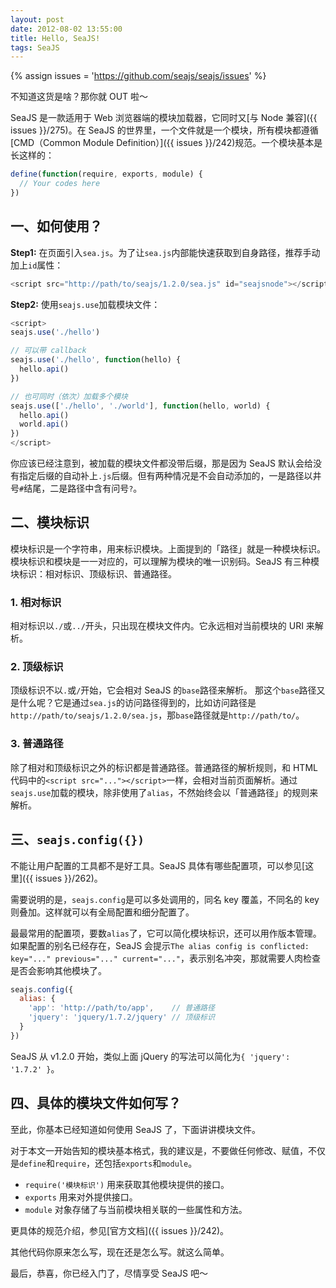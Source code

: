 ```yaml
---
layout: post
date: 2012-08-02 13:55:00
title: Hello, SeaJS!
tags: SeaJS
---
```


{% assign issues = 'https://github.com/seajs/seajs/issues' %}

不知道这货是啥？那你就 OUT 啦～

SeaJS 是一款适用于 Web 浏览器端的模块加载器，它同时又[与 Node 兼容]({{ issues }}/275)。在 SeaJS 的世界里，一个文件就是一个模块，所有模块都遵循[CMD（Common Module Definition）]({{ issues }}/242)规范。一个模块基本是长这样的：

```js
define(function(require, exports, module) {
  // Your codes here
})
```

## 一、如何使用？

**Step1:** 在页面引入`sea.js`。为了让`sea.js`内部能快速获取到自身路径，推荐手动加上`id`属性：

```js
<script src="http://path/to/seajs/1.2.0/sea.js" id="seajsnode"></script>
```

**Step2:** 使用`seajs.use`加载模块文件：

```js
<script>
seajs.use('./hello')

// 可以带 callback
seajs.use('./hello', function(hello) {
  hello.api()
})

// 也可同时（依次）加载多个模块
seajs.use(['./hello', './world'], function(hello, world) {
  hello.api()
  world.api()
})
</script>
```

你应该已经注意到，被加载的模块文件都没带后缀，那是因为 SeaJS 默认会给没有指定后缀的自动补上`.js`后缀。但有两种情况是不会自动添加的，一是路径以井号`#`结尾，二是路径中含有问号`?`。

<!-- more -->

## 二、模块标识

模块标识是一个字符串，用来标识模块。上面提到的「路径」就是一种模块标识。模块标识和模块是一一对应的，可以理解为模块的唯一识别码。SeaJS 有三种模块标识：相对标识、顶级标识、普通路径。

### 1. 相对标识

相对标识以`./`或`../`开头，只出现在模块文件内。它永远相对当前模块的 URI 来解析。

### 2. 顶级标识

顶级标识不以`.`或`/`开始，它会相对 SeaJS 的`base`路径来解析。
那这个`base`路径又是什么呢？它是通过`sea.js`的访问路径得到的，比如访问路径是`http://path/to/seajs/1.2.0/sea.js`，那`base`路径就是`http://path/to/`。

### 3. 普通路径

除了相对和顶级标识之外的标识都是普通路径。普通路径的解析规则，和 HTML 代码中的`<script src="..."></script>`一样，会相对当前页面解析。通过`seajs.use`加载的模块，除非使用了`alias`，不然始终会以「普通路径」的规则来解析。

## 三、`seajs.config({})`

不能让用户配置的工具都不是好工具。SeaJS 具体有哪些配置项，可以参见[这里]({{ issues }}/262)。

需要说明的是，`seajs.config`是可以多处调用的，同名 key 覆盖，不同名的 key 则叠加。这样就可以有全局配置和细分配置了。

最最常用的配置项，要数`alias`了，它可以简化模块标识，还可以用作版本管理。如果配置的别名已经存在，SeaJS 会提示`The alias config is conflicted: key="..." previous="..." current="..."`，表示别名冲突，那就需要人肉检查是否会影响其他模块了。

```js
seajs.config({
  alias: {
    'app': 'http://path/to/app',    // 普通路径
    'jquery': 'jquery/1.7.2/jquery' // 顶级标识
  }
})
```

SeaJS 从 v1.2.0 开始，类似上面 jQuery 的写法可以简化为`{ 'jquery': '1.7.2' }`。

## 四、具体的模块文件如何写？

至此，你基本已经知道如何使用 SeaJS 了，下面讲讲模块文件。

对于本文一开始告知的模块基本格式，我的建议是，不要做任何修改、赋值，不仅是`define`和`require`，还包括`exports`和`module`。

- `require('模块标识')` 用来获取其他模块提供的接口。
- `exports` 用来对外提供接口。
- `module` 对象存储了与当前模块相关联的一些属性和方法。

更具体的规范介绍，参见[官方文档]({{ issues }}/242)。

其他代码你原来怎么写，现在还是怎么写。就这么简单。

最后，恭喜，你已经入门了，尽情享受 SeaJS 吧～
